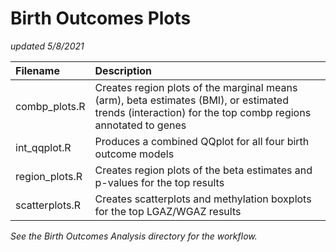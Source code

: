 # Birth Outcomes Plots
*updated 5/8/2021*

| **Filename**			| **Description** |
|:------------------------------|:----------------|
| combp_plots.R			| Creates region plots of the marginal means (arm), beta estimates (BMI), or estimated trends (interaction) for the top combp regions annotated to genes |
| int_qqplot.R			| Produces a combined QQplot for all four birth outcome models |
| region_plots.R		| Creates region plots of the beta estimates and p-values for the top results |
| scatterplots.R		| Creates scatterplots and methylation boxplots for the top LGAZ/WGAZ results |

*See the Birth Outcomes Analysis directory for the workflow.*